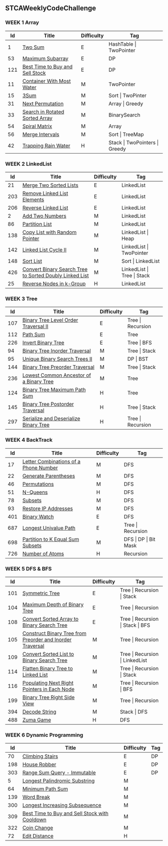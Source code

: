 ## STCAWeeklyCodeChallenge

### WEEK 1 Array

| **Id** | **Title**                                                    | **Difficulty** | **Tag**                        |
| ------ | ------------------------------------------------------------ | -------------- | ------------------------------ |
| 1      | [Two Sum](https://leetcode.com/problems/two-sum)             | E              | HashTable \| TwoPointer        |
| 53     | [Maximum Subarray](https://leetcode.com/problems/maximum-subarray) | E              | DP                             |
| 121    | [Best Time to Buy and Sell Stock](https://leetcode.com/problems/best-time-to-buy-and-sell-stock) | E              | DP                             |
| 11     | [Container With Most Water](https://leetcode.com/problems/container-with-most-water/) | M              | TwoPointer                     |
| 15     | [3Sum](https://leetcode.com/problems/3sum)                   | M              | Sort \| TwoPinter              |
| 31     | [Next Permutation](https://leetcode.com/problems/next-permutation) | M              | Array \| Greedy                |
| 33     | [Search in Rotated Sorted Array](https://leetcode.com/problems/search-in-rotated-sorted-array) | M              | BinarySearch                   |
| 54     | [Spiral Matrix](https://leetcode.com/problems/spiral-matrix/) | M              | Array                          |
| 56     | [Merge Intervals](https://leetcode.com/problems/merge-intervals) | M              | Sort \| TreeMap                |
| 42     | [Trapping Rain Water](https://leetcode.com/problems/trapping-rain-water) | H              | Stack \| TwoPointers \| Greedy |

### WEEK 2 LinkedList

| **Id** | **Title**                                                    | **Difficulty** | **Tag**                     |
| ------ | ------------------------------------------------------------ | -------------- | --------------------------- |
| 21     | [Merge Two Sorted Lists](https://leetcode.com/problems/merge-two-sorted-lists) | E              | LinkedList                  |
| 203    | [Remove Linked List Elements](https://leetcode.com/problems/remove-linked-list-elements) | E              | LinkedList                  |
| 206    | [Reverse Linked List](https://leetcode.com/problems/reverse-linked-list) | E              | LinkedList                  |
| 2      | [Add Two Numbers](https://leetcode.com/problems/add-two-numbers) | M              | LinkedList                  |
| 86     | [Partition List](https://leetcode.com/problems/partition-list) | M              | LinkedList                  |
| 138    | [Copy List with Random Pointer](https://leetcode.com/problems/copy-list-with-random-pointer) | M              | LinkedList \| Heap          |
| 142    | [Linked List Cycle II](https://leetcode.com/problems/linked-list-cycle-ii) | M              | LinkedList \| TwoPointer    |
| 148    | [Sort List](https://leetcode.com/problems/sort-list)         | M              | Sort \| LinkedList          |
| 426    | [Convert Binary Search Tree to Sorted Doubly Linked List](https://leetcode.com/problems/convert-binary-search-tree-to-sorted-doubly-linked-list) | M              | LinkedList \| Tree \| Stack |
| 25     | [Reverse Nodes in k-Group](https://leetcode.com/problems/reverse-nodes-in-k-group) | H              | LinkedList                  |

### WEEK 3 Tree

| **Id** | **Title**                                                    | **Difficulty** | **Tag**           |
| ------ | ------------------------------------------------------------ | -------------- | ----------------- |
| 107    | [Binary Tree Level Order Traversal II](https://leetcode.com/problems/binary-tree-level-order-traversal-ii) | E              | Tree \| Recursion |
| 112    | [Path Sum](https://leetcode.com/problems/path-sum)           | E              | Tree              |
| 226    | [Invert Binary Tree](https://leetcode.com/problems/invert-binary-tree) | E              | Tree \| BFS       |
| 94     | [Binary Tree Inorder Traversal](https://leetcode.com/problems/binary-tree-inorder-traversal) | M              | Tree \| Stack     |
| 95     | [Unique Binary Search Trees II](https://leetcode.com/problems/unique-binary-search-trees-ii) | M              | DP \| BST         |
| 144    | [Binary Tree Preorder Traversal](https://leetcode.com/problems/binary-tree-preorder-traversal) | M              | Tree \| Stack     |
| 236    | [Lowest Common Ancestor of a Binary Tree](https://leetcode.com/problems/lowest-common-ancestor-of-a-binary-tree) | M              | Tree              |
| 124    | [Binary Tree Maximum Path Sum](https://leetcode.com/problems/binary-tree-maximum-path-sum) | H              | Tree              |
| 145    | [Binary Tree Postorder Traversal](https://leetcode.com/problems/binary-tree-postorder-traversal) | H              | Tree \| Stack     |
| 297    | [Serialize and Deserialize Binary Tree](https://leetcode.com/problems/serialize-and-deserialize-binary-tree) | H              | Tree \| Recursion |

### WEEK 4 BackTrack

| **Id** | **Title**                                                    | **Difficulty** | **Tag**               |
| ------ | ------------------------------------------------------------ | -------------- | --------------------- |
| 17     | [Letter Combinations of a Phone Number](https://leetcode.com/problems/letter-combinations-of-a-phone-number) | M              | DFS                   |
| 22     | [Generate Parentheses](https://leetcode.com/problems/generate-parentheses) | M              | DFS                   |
| 46     | [Permutations](https://leetcode.com/problems/permutations)   | M              | DFS                   |
| 51     | [N-Queens](https://leetcode.com/problems/n-queens)           | H              | DFS                   |
| 78     | [Subsets](https://leetcode.com/problems/subsets)             | M              | DFS                   |
| 93     | [Restore IP Addresses](https://leetcode.com/problems/restore-ip-addresses) | M              | DFS                   |
| 401    | [Binary Watch](https://leetcode.com/problems/binary-watch/)  | E              | DFS                   |
| 687    | [Longest Univalue Path](https://leetcode.com/problems/longest-univalue-path/) | E              | Tree \| Recursion     |
| 698    | [Partition to K Equal Sum Subsets](https://leetcode.com/problems/partition-to-k-equal-sum-subsets/) | M              | DFS \| DP \| Bit Mask |
| 726    | [Number of Atoms](https://leetcode.com/problems/number-of-atoms) | H              | Recursion             |

### WEEK 5 DFS & BFS

| **Id** | **Title**                                                    | **Difficulty** | **Tag**                           |
| ------ | ------------------------------------------------------------ | -------------- | --------------------------------- |
| 101    | [Symmetric Tree](https://leetcode.com/problems/symmetric-tree) | E              | Tree \| Recursion \| Stack        |
| 104    | [Maximum Depth of Binary Tree](https://leetcode.com/problems/maximum-depth-of-binary-tree) | E              | Tree \| Recursion                 |
| 108    | [Convert Sorted Array to Binary Search Tree](https://leetcode.com/problems/convert-sorted-array-to-binary-search-tree/) | E              | Tree \| Recursion \| Stack \| BFS |
| 105    | [Construct Binary Tree from Preorder and Inorder Traversal](https://leetcode.com/problems/construct-binary-tree-from-preorder-and-inorder-traversal) | M              | Tree \| Recursion                 |
| 109    | [Convert Sorted List to Binary Search Tree](https://leetcode.com/problems/convert-sorted-list-to-binary-search-tree/) | M              | Tree \| Recursion \| LinkedList   |
| 114    | [Flatten Binary Tree to Linked List](https://leetcode.com/problems/flatten-binary-tree-to-linked-list/) | M              | Tree \| Recursion \| Stack        |
| 116    | [Populating Next Right Pointers in Each Node](https://leetcode.com/problems/populating-next-right-pointers-in-each-node/) | M              | Tree \| Recursion \| BFS          |
| 199    | [Binary Tree Right Side View](https://leetcode.com/problems/binary-tree-right-side-view/) | M              | Tree \| Recursion                 |
| 394    | [Decode String](https://leetcode.com/problems/decode-string) | M              | Stack \| DFS                      |
| 488    | [Zuma Game](https://leetcode.com/problems/zuma-game)         | H              | DFS                               |

### WEEK 6 Dynamic Programming

| **Id** | **Title**                                                    | **Difficulty** | **Tag** |
| ------ | ------------------------------------------------------------ | -------------- | ------- |
| 70     | [Climbing Stairs](https://leetcode.com/problems/climbing-stairs) | E              | DP      |
| 198    | [House Robber](https://leetcode.com/problems/house-robber)   | E              | DP      |
| 303    | [Range Sum Query - Immutable](https://leetcode.com/problems/range-sum-query-immutable) | E              | DP      |
| 5      | [ Longest Palindromic Substring](https://leetcode.com/problems/longest-palindromic-substring) | M              |         |
| 64     | [Minimum Path Sum](https://leetcode.com/problems/minimum-path-sum) | M              |         |
| 139    | [Word Break](https://leetcode.com/problems/word-break)       | M              |         |
| 300    | [Longest Increasing Subsequence](https://leetcode.com/problems/longest-increasing-subsequence) | M              |         |
| 309    | [ Best Time to Buy and Sell Stock with Cooldown](https://leetcode.com/problems/best-time-to-buy-and-sell-stock-with-cooldown) | M              |         |
| 322    | [ Coin Change](https://leetcode.com/problems/coin-change)    | M              |         |
| 72     | [ Edit Distance](https://leetcode.com/problems/edit-distance) | H              |         |